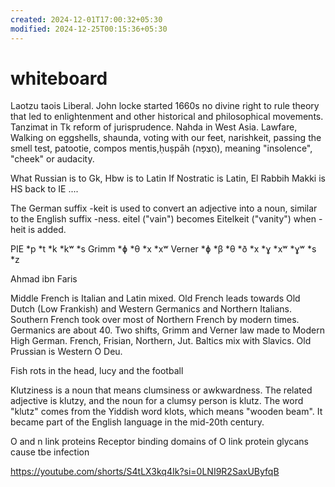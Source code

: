 ```yaml
---
created: 2024-12-01T17:00:32+05:30
modified: 2024-12-25T00:15:36+05:30
---
```


# whiteboard

Laotzu taois Liberal. John locke started 1660s no divine right to rule theory that led to enlightenment and other historical and philosophical movements. Tanzimat in Tk reform of jurisprudence. Nahda in West Asia.
Lawfare, Walking on eggshells, shaunda, voting with our feet, narishkeit, passing the smell test, patootie, compos mentis,ḥuṣpāh (חֻצְפָּה), meaning "insolence", "cheek" or audacity.

What Russian is to Gk, Hbw is to Latin
If Nostratic is Latin, El Rabbih Makki is HS back to IE
....

The German suffix -keit is used to convert an adjective into a noun, similar to the English suffix -ness. eitel ("vain") becomes Eitelkeit ("vanity") when -heit is added.

PIE	*p	*t	*k	*kʷ	*s
Grimm	*ɸ	*θ	*x	*xʷ
Verner	*ɸ	*β	*θ	*ð	*x	*ɣ	*xʷ	*ɣʷ	*s	*z

Ahmad ibn Faris

Middle French is Italian and Latin mixed. Old French leads towards Old Dutch (Low Frankish) and Western Germanics and Northern Italians. Southern French took over most of Northern French by modern times.
Germanics are about 40. Two shifts, Grimm and Verner law made to Modern High German. French, Frisian, Northern, Jut.
Baltics mix with Slavics. Old Prussian is Western O Deu.

Fish rots in the head, lucy and the football

Klutziness is a noun that means clumsiness or awkwardness. The related adjective is klutzy, and the noun for a clumsy person is klutz. 
The word "klutz" comes from the Yiddish word klots, which means "wooden beam". It became part of the English language in the mid-20th century.

O and n link proteins
Receptor binding domains of O link protein glycans cause tbe infection


https://youtube.com/shorts/S4tLX3kq4Ik?si=0LNI9R2SaxUByfqB
